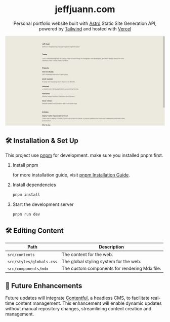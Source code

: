<h1 align="center">
  jeffjuann.com
</h1>
<p align="center">
  Personal portfolio website built with <a href="https://www.astro.build/" target="_blank">Astro</a> Static Site Generation API, powered by <a href="https://tailwindcss.com/" target="_blank">Tailwind</a> and hosted with <a href="https://www.vercel.com/" target="_blank">Vercel</a>
</p>

![Preview](/docs/preview.png)


## 🛠 Installation & Set Up

This project use [pnpm](https://pnpm.io) for development. make sure you installed pnpm first.

1. Install pnpm

   for more installation guide, visit [pnpm Installation Guide](https://pnpm.io/installation/).

2. Install dependencies

   ```sh
   pnpm install
   ```

4. Start the development server

   ```sh
   pnpm run dev
   ```

## 🛠 Editing Content

| Path                     | Description                                     |
| ------------------------ | ----------------------------------------------- |
| `src/contents`           | The content for the web.                        |
| `src/styles/globals.css` | The global styling system for the web.          |
| `src/components/mdx`     | The custom components for rendering Mdx file.   |

## 🔎 Future Enhancements

Future updates will integrate [Contentful](https://www.contentful.com/), a headless CMS, to facilitate real-time content management. This enhancement will enable dynamic updates without manual repository changes, streamlining content creation and management.
